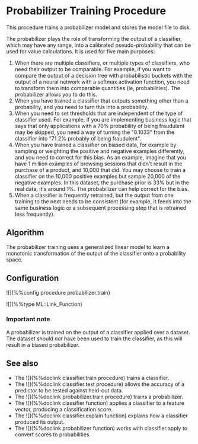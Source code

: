 # Probabilizer Training Procedure

This procedure
trains a probabilizer model and stores the model file to disk.

The probabilizer plays the role of transforming the output of a classifier,
which may have any range, into a calibrated pseudo-probability that can
be used for value calculations.  It is used for five main purposes:

1.  When there are multiple classifiers, or multiple types of classifiers,
    who need their output to be comparable.  For example, if you want to
    compare the output of a decision tree with probabilistic buckets with
    the output of a neural network with a softmax activation function, you
    need to transform them into comparable quantities (ie, probabilities).
    The probabilizer allows you to do this.
2.  When you have trained a classifier that outputs something other than a
    probability, and you need to turn this into a probability.
3.  When you need to set thresholds that are independent of the type of
    classifier used.  For example, if you are implementing business logic
    that says that only applications with a 70% probability of being
    fraudulent may be skipped, you need a way of turning the "0.1033" from
    the classifier into "71.2% probably of being fraudulent".
4.  When you have trained a classifier on biased data, for example by sampling or
    weighting the positive and negative examples differently, and you need
    to correct for this bias.  As an example, imagine that you have 1 million
    examples of browsing sessions that didn't result in the purchase of a product,
    and 10,000 that did.  You may choose to train a classifier on the 10,000
    positive examples but sample 20,000 of the negative examples.  In this
    dataset, the purchase prior is 33% but in the real data, it's around 1%.  The
    probabilizer can help correct for the bias.
5.  When a classifier is frequently retrained, but the output from one
    training to the next needs to be consistent (for example, it feeds
    into the same business logic or a subsequent processing step that
    is retrained less frequently).

## Algorithm

The probabilizer training uses a generalized linear model to learn a monotonic
transformation of the output of the classifier onto a probability space.

## Configuration

![](%%config procedure probabilizer.train)


![](%%type ML::Link_Function)

### Important note

A probabilizer is trained on the output of a classifier applied over a
dataset. The dataset should *not* have been used to train the classifier,
as this will result in a biased probabilizer.

## See also

* The ![](%%doclink classifier.train procedure) trains a classifier.
* The ![](%%doclink classifier.test procedure) allows the accuracy of a predictor to be tested against
held-out data.
* The ![](%%doclink probabilizer.train procedure) trains a probabilizer.
* The ![](%%doclink classifier function) applies a classifier to a feature vector, producing a classification score.
* The ![](%%doclink classifier.explain function) explains how a classifier produced its output.
* The ![](%%doclink probabilizer function) works with classifier.apply to convert scores to probabilities.
